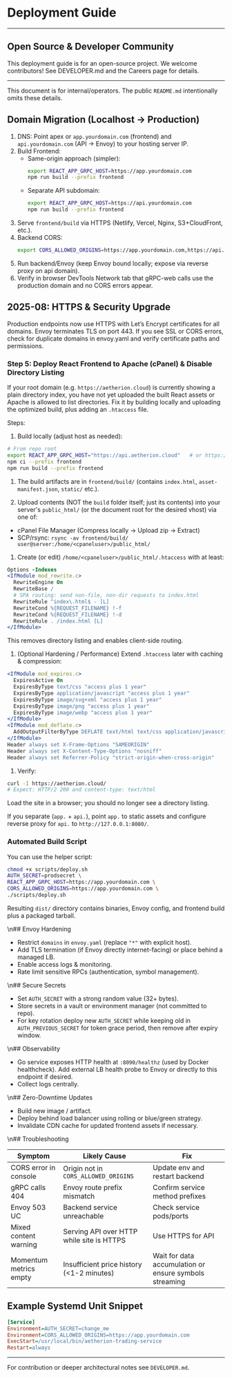 # Deployment Guide

---
## Open Source & Developer Community

This deployment guide is for an open-source project. We welcome contributors! See DEVELOPER.md and the Careers page for details.

---

This document is for internal/operators. The public `README.md` intentionally omits these details.

## Domain Migration (Localhost -> Production)

1. DNS: Point apex or `app.yourdomain.com` (frontend) and `api.yourdomain.com` (API → Envoy) to your hosting server IP.
2. Build Frontend:
   - Same-origin approach (simpler):
     ```bash
     export REACT_APP_GRPC_HOST=https://app.yourdomain.com
     npm run build --prefix frontend
     ```
   - Separate API subdomain:
     ```bash
     export REACT_APP_GRPC_HOST=https://api.yourdomain.com
     npm run build --prefix frontend
     ```
3. Serve `frontend/build` via HTTPS (Netlify, Vercel, Nginx, S3+CloudFront, etc.).
4. Backend CORS:
   ```bash
   export CORS_ALLOWED_ORIGINS=https://app.yourdomain.com,https://api.yourdomain.com
   ```
5. Run backend/Envoy (keep Envoy bound locally; expose via reverse proxy on api domain).
6. Verify in browser DevTools Network tab that gRPC-web calls use the production domain and no CORS errors appear.

## 2025-08: HTTPS & Security Upgrade

Production endpoints now use HTTPS with Let’s Encrypt certificates for all domains. Envoy terminates TLS on port 443. If you see SSL or CORS errors, check for duplicate domains in envoy.yaml and verify certificate paths and permissions.

### Step 5: Deploy React Frontend to Apache (cPanel) & Disable Directory Listing

If your root domain (e.g. `https://aetherion.cloud`) is currently showing a plain directory index, you have not yet uploaded the built React assets or Apache is allowed to list directories. Fix it by building locally and uploading the optimized build, plus adding an `.htaccess` file.

Steps:

1. Build locally (adjust host as needed):

  ```bash
  # From repo root
  export REACT_APP_GRPC_HOST="https://api.aetherion.cloud"   # or https://aetherion.cloud if same-origin
  npm ci --prefix frontend
  npm run build --prefix frontend
  ```

1. The build artifacts are in `frontend/build/` (contains `index.html`, `asset-manifest.json`, `static/` etc.).

1. Upload contents (NOT the `build` folder itself; just its contents) into your server's `public_html/` (or the document root for the desired vhost) via one of:

  - cPanel File Manager (Compress locally -> Upload zip -> Extract)
  - SCP/rsync: `rsync -av frontend/build/ user@server:/home/<cpaneluser>/public_html/`

1. Create (or edit) `/home/<cpaneluser>/public_html/.htaccess` with at least:

  ```apache
  Options -Indexes
  <IfModule mod_rewrite.c>
    RewriteEngine On
    RewriteBase /
    # SPA routing: send non-file, non-dir requests to index.html
    RewriteRule ^index\.html$ - [L]
    RewriteCond %{REQUEST_FILENAME} !-f
    RewriteCond %{REQUEST_FILENAME} !-d
    RewriteRule . /index.html [L]
  </IfModule>
  ```

  This removes directory listing and enables client-side routing.

1. (Optional Hardening / Performance) Extend `.htaccess` later with caching & compression:

  ```apache
  <IfModule mod_expires.c>
    ExpiresActive On
    ExpiresByType text/css "access plus 1 year"
    ExpiresByType application/javascript "access plus 1 year"
    ExpiresByType image/svg+xml "access plus 1 year"
    ExpiresByType image/png "access plus 1 year"
    ExpiresByType image/webp "access plus 1 year"
  </IfModule>
  <IfModule mod_deflate.c>
    AddOutputFilterByType DEFLATE text/html text/css application/javascript application/json image/svg+xml
  </IfModule>
  Header always set X-Frame-Options "SAMEORIGIN"
  Header always set X-Content-Type-Options "nosniff"
  Header always set Referrer-Policy "strict-origin-when-cross-origin"
  ```

1. Verify:

  ```bash
  curl -I https://aetherion.cloud/
  # Expect: HTTP/2 200 and content-type: text/html
  ```

  Load the site in a browser; you should no longer see a directory listing.

If you separate (`app.` + `api.`), point `app.` to static assets and configure reverse proxy for `api.` to `http://127.0.0.1:8080/`.


### Automated Build Script

You can use the helper script:
```bash
chmod +x scripts/deploy.sh
AUTH_SECRET=prodsecret \
REACT_APP_GRPC_HOST=https://app.yourdomain.com \
CORS_ALLOWED_ORIGINS=https://app.yourdomain.com \
./scripts/deploy.sh
```
Resulting `dist/` directory contains binaries, Envoy config, and frontend build plus a packaged tarball.

\n## Envoy Hardening

- Restrict `domains` in `envoy.yaml` (replace `"*"` with explicit host).
- Add TLS termination (if Envoy directly internet-facing) or place behind a managed LB.
- Enable access logs & monitoring.
- Rate limit sensitive RPCs (authentication, symbol management).

\n## Secure Secrets

- Set `AUTH_SECRET` with a strong random value (32+ bytes).
- Store secrets in a vault or environment manager (not committed to repo).
- For key rotation deploy new `AUTH_SECRET` while keeping old in `AUTH_PREVIOUS_SECRET` for token grace period, then remove after expiry window.

\n## Observability

- Go service exposes HTTP health at `:8090/healthz` (used by Docker healthcheck). Add external LB health probe to Envoy or directly to this endpoint if desired.
- Collect logs centrally.

\n## Zero-Downtime Updates

- Build new image / artifact.
- Deploy behind load balancer using rolling or blue/green strategy.
- Invalidate CDN cache for updated frontend assets if necessary.

\n## Troubleshooting

| Symptom | Likely Cause | Fix |
|--------|--------------|-----|
| CORS error in console | Origin not in `CORS_ALLOWED_ORIGINS` | Update env and restart backend |
| gRPC calls 404 | Envoy route prefix mismatch | Confirm service method prefixes |
| Envoy 503 UC | Backend service unreachable | Check service pods/ports |
| Mixed content warning | Serving API over HTTP while site is HTTPS | Use HTTPS for API |
| Momentum metrics empty | Insufficient price history (<1-2 minutes) | Wait for data accumulation or ensure symbols streaming |

## Example Systemd Unit Snippet

```ini
[Service]
Environment=AUTH_SECRET=change_me
Environment=CORS_ALLOWED_ORIGINS=https://app.yourdomain.com
ExecStart=/usr/local/bin/aetherion-trading-service
Restart=always
```

---
For contribution or deeper architectural notes see `DEVELOPER.md`.
